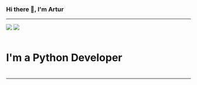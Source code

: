 ### Hi there 👋, I'm Artur
<hr>
<a href="https://www.linkedin.com/in/artur-yurchenko-109ba9240/" ><img src="https://img.icons8.com/android/48/000000/linkedin.png"/></a>
<a href="https://artur-yurchenko-portfolio.herokuapp.com/"><img src="https://img.icons8.com/cute-clipart/64/000000/a.png"/></a>
<br>
<br>
<h1>I'm a Python Developer<h1>
<hr>

<!--
**artur24814/artur24814** is a ✨ _special_ ✨ repository because its `README.md` (this file) appears on your GitHub profile.

Here are some ideas to get you started:

- 🔭 I’m currently working on ...
- 🌱 I’m currently learning ...
- 👯 I’m looking to collaborate on ...
- 🤔 I’m looking for help with ...
- 💬 Ask me about ...
- 📫 How to reach me: ...
- 😄 Pronouns: ...
- ⚡ Fun fact: ...
-->
